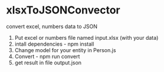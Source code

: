 # xlsxToJSONConvector
convert excel, numbers data to JSON

1. Put excel or numbers file named input.xlsx (with your data)
2. intall dependencies - npm install
3. Change model for your entity in Person.js
3. Convert - npm run convert
4. get result in file output.json
